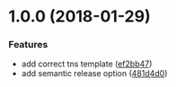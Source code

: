 <a name="1.0.0"></a>
# 1.0.0 (2018-01-29)


### Features

* add correct tns template ([ef2bb47](https://github.com/julon/vue-cli-template-nativescript/commit/ef2bb47))
* add semantic release option ([481d4d0](https://github.com/julon/vue-cli-template-nativescript/commit/481d4d0))

